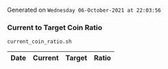 Generated on `Wednesday 06-October-2021 at 22:03:56`

### Current to Target Coin Ratio
`current_coin_ratio.sh`

Date|Current|Target|Ratio
---|---|---|---
